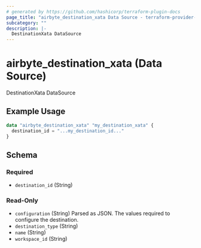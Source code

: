 ```yaml
---
# generated by https://github.com/hashicorp/terraform-plugin-docs
page_title: "airbyte_destination_xata Data Source - terraform-provider-airbyte"
subcategory: ""
description: |-
  DestinationXata DataSource
---
```


# airbyte_destination_xata (Data Source)

DestinationXata DataSource

## Example Usage

```terraform
data "airbyte_destination_xata" "my_destination_xata" {
  destination_id = "...my_destination_id..."
}
```

<!-- schema generated by tfplugindocs -->
## Schema

### Required

- `destination_id` (String)

### Read-Only

- `configuration` (String) Parsed as JSON.
The values required to configure the destination.
- `destination_type` (String)
- `name` (String)
- `workspace_id` (String)


